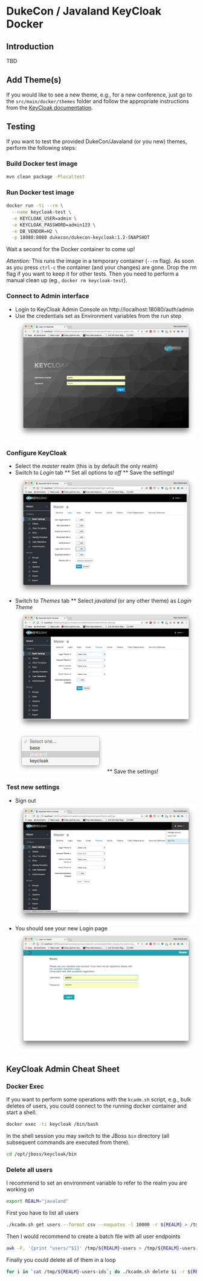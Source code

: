 # DukeCon / Javaland KeyCloak Docker

## Introduction

TBD

## Add Theme(s)

If you would like to see a new theme, e.g., for a new conference, just go to the 
`src/main/docker/themes` folder and follow the appropriate instructions from the
[KeyCloak documentation](https://keycloak.gitbooks.io/documentation/server_development/topics/themes.html).

## Testing

If you want to test the provided DukeCon/Javaland (or you new) themes, perform the following steps:

### Build Docker test image

```bash
mvn clean package -Plocaltest
```

### Run Docker test image

```bash
docker run -ti --rm \
  --name keycloak-test \
  -e KEYCLOAK_USER=admin \
  -e KEYCLOAK_PASSWORD=admin123 \
  -e DB_VENDOR=H2 \
  -p 18080:8080 dukecon/dukecon-keycloak:1.2-SNAPSHOT
```

Wait a second for the Docker container to come up!

*Attention:* This runs the image in a temporary container (`--rm` flag). As soon as you 
press `ctrl-c` the container (and your changes) are gone. Drop the rm flag if you want to
keep it for other tests. Then you need to perform a manual clean up (eg., `docker rm keycloak-test`).

### Connect to Admin interface

* Login to KeyCloak Admin Console on http://localhost:18080/auth/admin
* Use the credentials set as Environment variables from the run step
![KeyCloak Login Std Theme](images/keycloak-login-stdtheme.png)

### Configure KeyCloak

* Select the _master_ realm (this is by default the only realm)
* Switch to _Login_ tab 
** Set all options to _off_
** Save the settings!
![Configure Login](images/keycloak-admin-configure-login.png)
* Switch to _Themes_ tab
** Select _javaland_ (or any other theme) as _Login Theme_
![Configure Themes](images/keycloak-admin-configure-themes.png)
![Select Theme](images/keycloak-admin-choose-theme.png)
** Save the settings!

### Test new settings

* Sign out
![Logout](images/keycloak-signout.png)
* You should see your new Login page
![KeyCloak Login JavaLand Theme](images/keycloak-login-javaland.png)

## KeyCloak Admin Cheat Sheet

### Docker Exec

If you want to perform some operations with the `kcadm.sh` script, e.g., bulk deletes of users,
you could connect to the running docker container and start a shell. 

```bash
docker exec -ti keycloak /bin/bash
```

In the shell session you may switch to the JBoss `bin` directory (all subsequent commands are
executed from there).

```bash
cd /opt/jboss/keycloak/bin
```

### Delete all users

I recommend to set an environment variable to refer to the realm you are working on

```bash
export REALM="javaland"
```

First you have to list all users

```bash
./kcadm.sh get users --format csv --noquotes -l 10000 -r ${REALM} > /tmp/${REALM}-users
```

Then I would recommend to create a batch file with all user endpoints

```bash
awk -F, '{print "users/"$1}' /tmp/${REALM}-users > /tmp/${REALM}-users-ids 
```

Finally you could delete all of them in a loop

```bash
for i in `cat /tmp/${REALM}-users-ids`; do ./kcadm.sh delete $i -r ${REALM}; echo $i; done
```

